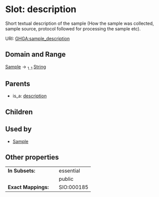 
# Slot: description


Short textual description of the sample (How the sample was collected, sample source, protocol followed for processing the sample etc).

URI: [GHGA:sample_description](https://w3id.org/GHGA/sample_description)


## Domain and Range

[Sample](Sample.md) &#8594;  <sub>1..1</sub> [String](types/String.md)

## Parents

 *  is_a: [description](description.md)

## Children


## Used by

 * [Sample](Sample.md)

## Other properties

|  |  |  |
| --- | --- | --- |
| **In Subsets:** | | essential |
|  | | public |
| **Exact Mappings:** | | SIO:000185 |

